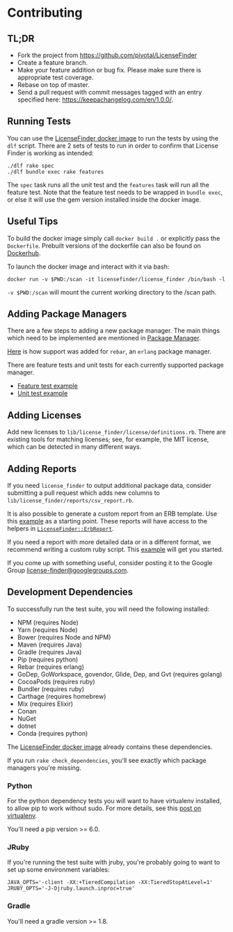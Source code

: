 # Contributing

## TL;DR

* Fork the project from https://github.com/pivotal/LicenseFinder
* Create a feature branch.
* Make your feature addition or bug fix. Please make sure there is appropriate test coverage.
* Rebase on top of master.
* Send a pull request with commit messages tagged with an entry specified here: https://keepachangelog.com/en/1.0.0/.

## Running Tests

You can use the [LicenseFinder docker image](https://hub.docker.com/r/licensefinder/license_finder/) to run the tests by using the `dlf` script.
There are 2 sets of tests to run in order to confirm that License Finder is working as intended:

```
./dlf rake spec
./dlf bundle exec rake features
```

The `spec` task runs all the unit test and the `features` task will run all the feature test.
Note that the feature test needs to be wrapped in `bundle exec`, or else it
will use the gem version installed inside the docker image.

## Useful Tips

To build the docker image simply call `docker build .` or explicitly pass the `Dockerfile`. Prebuilt versions of the
dockerfile can also be found on [Dockerhub](https://hub.docker.com/r/licensefinder/license_finder/tags/).

To launch the docker image and interact with it via bash:
```
docker run -v $PWD:/scan -it licensefinder/license_finder /bin/bash -l

```
`-v $PWD:/scan` will mount the current working directory to the /scan path.

## Adding Package Managers

There are a few steps to adding a new package manager.
The main things which need to be implemented are mentioned in [Package Manager](https://github.com/pivotal/LicenseFinder/blob/master/lib/license_finder/package_manager.rb).

[Here](https://github.com/pivotal/LicenseFinder/compare/v2.0.0...v2.0.1) is how
support was added for `rebar`, an `erlang` package manager.

There are feature tests and unit tests for each currently supported package manager.
* [Feature test example](https://github.com/pivotal/LicenseFinder/blob/master/features/features/package_managers/gvt_spec.rb)
* [Unit test example](https://github.com/pivotal/LicenseFinder/blob/master/spec/lib/license_finder/package_managers/gvt_spec.rb)

## Adding Licenses

Add new licenses to `lib/license_finder/license/definitions.rb`.  There are
existing tools for matching licenses; see, for example, the MIT license, which
can be detected in many different ways.


## Adding Reports

If you need `license_finder` to output additional package data, consider
submitting a pull request which adds new columns to
`lib/license_finder/reports/csv_report.rb`.

It is also possible to generate a custom report from an ERB template.  Use this
[example](https://github.com/pivotal/LicenseFinder/blob/master/examples/custom_erb_template.rb) as a starting
point.  These reports will have access to the helpers in
[`LicenseFinder::ErbReport`](https://github.com/pivotal/LicenseFinder/blob/master/lib/license_finder/reports/erb_report.rb).

If you need a report with more detailed data or in a different format, we
recommend writing a custom ruby script.  This
[example](https://github.com/pivotal/LicenseFinder/blob/master/examples/extract_license_data.rb) will get you
started.

If you come up with something useful, consider posting it to the Google Group
[license-finder@googlegroups.com](license-finder@googlegroups.com).


## Development Dependencies

To successfully run the test suite, you will need the following installed:
- NPM (requires Node)
- Yarn (requires Node)
- Bower (requires Node and NPM)
- Maven (requires Java)
- Gradle (requires Java)
- Pip (requires python)
- Rebar (requires erlang)
- GoDep, GoWorkspace, govendor, Glide, Dep, and Gvt (requires golang)
- CocoaPods (requires ruby)
- Bundler (requires ruby)
- Carthage (requires homebrew)
- Mix (requires Elixir)
- Conan
- NuGet
- dotnet
- Conda (requires python)

The [LicenseFinder docker image](https://hub.docker.com/r/licensefinder/license_finder/) already contains these dependencies.

If you run `rake check_dependencies`, you'll see exactly which package managers you're missing.

### Python

For the python dependency tests you will want to have virtualenv
installed, to allow pip to work without sudo. For more details, see
this [post on virtualenv][].

  [post on virtualenv]: http://hackercodex.com/guide/python-development-environment-on-mac-osx/#virtualenv

You'll need a pip version >= 6.0.

### JRuby

If you're running the test suite with jruby, you're probably going to
want to set up some environment variables:

```
JAVA_OPTS='-client -XX:+TieredCompilation -XX:TieredStopAtLevel=1' JRUBY_OPTS='-J-Djruby.launch.inproc=true'
```

### Gradle

You'll need a gradle version >= 1.8.
